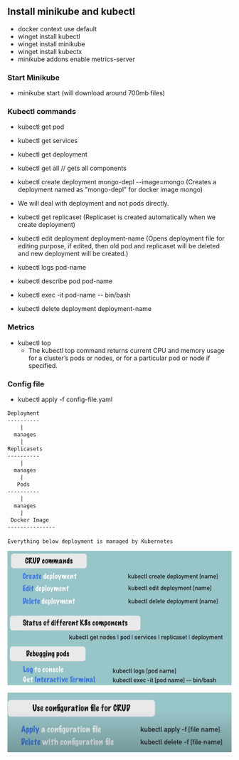 ## Install minikube and kubectl
- docker context use default
- winget install kubectl
- winget install minikube
- winget install kubectx
- minikube addons enable metrics-server

### Start Minikube
- minikube start (will download around 700mb files)

### Kubectl commands
- kubectl get pod
- kubectl get services
- kubectl get deployment
- kubectl get all  // gets all components
- kubectl create deployment mongo-depl --image=mongo  (Creates a deployment named as "mongo-depl" for docker image mongo)

- We will deal with deployment and not pods directly.

- kubectl get replicaset  (Replicaset is created automatically when we create deployment)
- kubectl edit deployment deployment-name (Opens deployment file for editing purpose, if edited, then old pod and replicaset will be deleted and new deployment will be created.)

- kubectl logs pod-name
- kubectl describe pod pod-name
- kubectl exec -it pod-name -- bin/bash
- kubectl delete deployment deployment-name

### Metrics
- kubectl top 
    - The kubectl top command returns current CPU and memory usage for a cluster’s pods or nodes, or for a particular pod or node if specified.

### Config file
- kubectl apply -f config-file.yaml


```
Deployment
----------
    |
  manages
    |
Replicasets
----------
    |
  manages
    |
   Pods
----------
    |
  manages
    |
 Docker Image
---------------

Everything below deployment is managed by Kubernetes
```

![alt text](image.png)

![alt text](image-1.png)